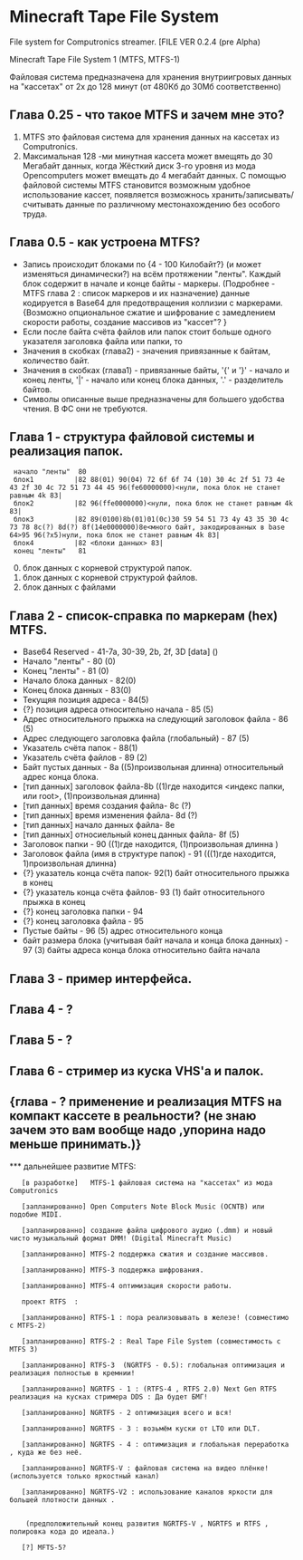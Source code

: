 # Minecraft Tape File System
 File system for Computronics streamer.  [FILE VER 0.2.4 (pre Alpha)
 
 Minecraft Tape File System 1 (MTFS, MTFS-1)

Файловая система предназначена для хранения внутриигровых данных на "кассетах" от 2х до 128 минут (от 480Кб до 30Мб соответственно)

## Глава 0.25 - что такое MTFS и зачем мне это?

1. MTFS это файловая система для хранения данных на кассетах из Computronics. 
2. Максимальная 128 -ми минутная кассета может вмещять до 30 Мегабайт данных, когда Жёсткий диск 3-го уровня из мода Opencomputers может вмещать до 4 мегабайт данных. С помощью файловой системы MTFS становится возможным удобное использование кассет, появляется возможнось хранить/записывать/считывать данные по различному местонахождению без особого труда.

## Глава 0.5 - как устроена MTFS?
 
- Запись происходит блоками по {4 - 100 Килобайт?} (и может изменяться динамически?) на всём протяжении "ленты". Каждый блок содержит в начале и конце байты - маркеры. (Подробнее - MTFS глава 2 : список маркеров и их назначение) данные кодируется в Base64 для предотвращения коллизии с маркерами. {Возможно опциональное сжатие и шифрование с замедлением скорости работы, создание массивов из "кассет"? }  
- 	Если после байта счёта файлов или папок стоит больше одного указателя заголовка файла или папки, то   
- 	Значения в скобках (глава2) - значения привязанные к байтам, количество байт.  
- 	Значения в скобках (глава1) - привязанные байты, '{' и '}' - начало и конец ленты, '|' - начало или конец блока данных, '.' - разделитель байтов.  
- Символы описанные выше предназначены для большего удобства чтения. В ФС они не требуются. 

## Глава 1 - структура файловой системы и реализация папок.  
                                                                                                                                                                                                                                                                                                                                                                                                                                                                                     

```
 начало "ленты"  80
 блок1          |82 88(01) 90(04) 72 6f 6f 74 (10) 30 4c 2f 51 73 4e 43 2f 30 4c 72 51 73 44 45 96(fe60000000)<нули, пока блок не станет равным 4k 83|
 блок2          |82 96(ffe0000000)<нули, пока блок не станет равным 4k 83|
 блок3          |82 89(0100)8b(01)01(0с)30 59 54 51 73 4у 43 35 30 4с 73 78 8с(?) 8d(?) 8f(14e0000000)8e<много байт, закодированных в base 64>95 96(?x5)нули, пока блок не станет равным 4k 83|
 блок4          |82 <блоки данных> 83|
 конец "ленты"   81
```

0. блок данных с корневой структурой папок.
1. блок данных с корневой структурой файлов.  
2. блок данных c файлами  
 
## Глава 2 - список-справка по маркерам (hex) MTFS.

- Base64 Reserved - 41-7a, 30-39, 2b, 2f, 3D [data]    ()
- Начало "ленты" - 80 (0)
- Конец "ленты" - 81  (0)
- Начало блока данных - 82(0)
- Конец блока данных - 83(0)
- Текущяя позиция адреса - 84(5)
- {?} позиция адреса относительно начала - 85 (5)
- Адрес относительного прыжка на следующий заголовок файла - 86 (5)
- Адрес следующего заголовка файла (глобальный) - 87 (5)
- Указатель счёта папок - 88(1)
- Указатель счёта файлов - 89 (2) 
- Байт пустых данных - 8a ((5)произвольная длинна) относительный адрес конца блока.
- [тип данных] заголовок файла-8b ((1)где находится <индекс папки, или root>, (1)произвольная длинна)
- [тип данных] время создания файла- 8c (?)
- [тип данных] время изменения файла- 8d (?)
- [тип данных] начало данных файла- 8e
- [тип данных] относиельный конец данных файла- 8f (5)
- Заголовок папки - 90 ((1)где находится, (1)произвольная длинна )
- Заголовок файла (имя в структуре папок) - 91 (((1)где находится, 1)произвольная длинна)
- {?} указатель конца счёта папок- 92(1) байт относительного прыжка в конец 
- {?} указатель конца счёта файлов- 93 (1) байт относительного прыжка в конец 
- {?} конец заголовка папки - 94
- {?} конец заголовка файла - 95 
- Пустые байты - 96 (5) адрес относительного конца
- байт размера блока (учитывая байт начала и конца блока данных) - 97 (3) байты адреса конца блока относительно байта начала 

## Глава 3 - пример интерфейса.

## Глава 4 - ?

## Глава 5 - ?

## Глава 6 - стример из куска VHS'а и палок.


## {глава - ? применение и реализация MTFS на компакт кассете в реальности? (не знаю зачем это вам вообще надо ,упорина надо меньше принимать.)}  

*** дальнейшее развитие MTFS: 

       [в разработке]   MTFS-1 файловая система на "кассетах" из мода Computronics
	   
       [запланированно] Open Computers Note Block Music (OCNTB) или подобие MIDI.
		
       [запланированно] создание файла цифрового аудио (.dmm) и новый чисто музыкальный формат DMM! (Digital Minecraft Music)
		
       [запланированно] MTFS-2 поддержка сжатия и создание массивов.
	   
       [запланированно] MTFS-3 поддержка шифрования.
	   
       [запланированно] MTFS-4 оптимизация скорости работы. 
	   
	   проект RTFS  : 
	   
       [запланированно] RTFS-1 : пора реализовывать в железе! (совместимо с MTFS-2)
	   
       [запланированно] RTFS-2 : Real Tape File System (совместимость с MTFS 3)
	   
       [запланированно] RTFS-3  (NGRTFS - 0.5): глобальная оптимизация и реализация полностью в кремнии!
	   
       [запланированно] NGRTFS - 1 : (RTFS-4 , RTFS 2.0) Next Gen RTFS реализация на кусках стримера DDS : Да будет БМГ!
	   
       [запланированно] NGRTFS - 2 оптимизация всего и вся! 
	   
       [запланированно] NGRTFS - 3 : возьмём куски от LTO или DLT. 
	   
       [запланированно] NGRTFS - 4 : оптимизация и глобальная переработка , куда же без неё.
	   
       [запланированно] NGRTFS-V : файловая система на видео плёнке! (используется только яркостный канал)
	   
       [запланированно] NGRTFS-V2 : использование каналов яркости для большей плотности данных .
       
       
        (предположительный конец развития NGRTFS-V , NGRTFS и RTFS , полировка кода до идеала.) 
		  
	   [?] MFTS-5? 
